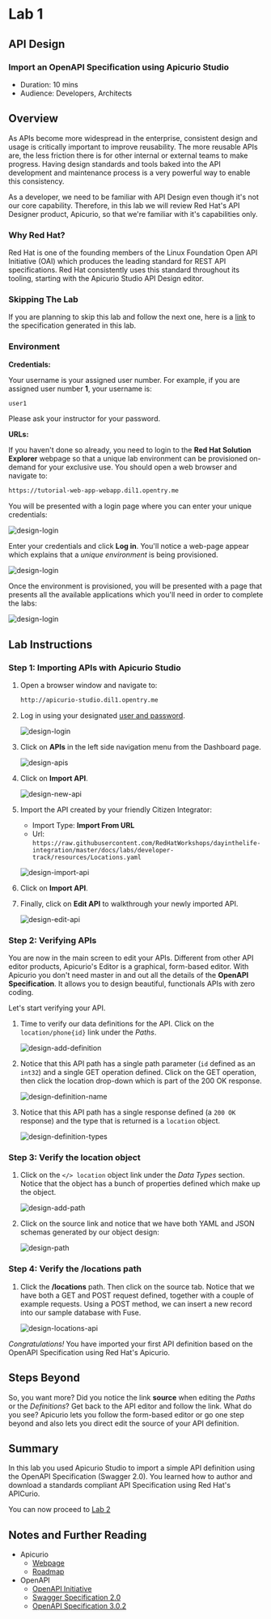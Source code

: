 # Lab 1

## API Design

### Import an OpenAPI Specification using Apicurio Studio

* Duration: 10 mins
* Audience: Developers, Architects

## Overview

As APIs become more widespread in the enterprise, consistent design and usage is critically important to improve reusability. The more reusable APIs are, the less friction there is for other internal or external teams to make progress. Having design standards and tools baked into the API development and maintenance process is a very powerful way to enable this consistency.

As a developer, we need to be familiar with API Design even though it's not our core capability.  Therefore, in this lab we will review Red Hat's API Designer product, Apicurio, so that we're familiar with it's capabilities only.

### Why Red Hat?

Red Hat is one of the founding members of the Linux Foundation Open API Initiative (OAI) which produces the leading standard for REST API specifications. Red Hat consistently uses this standard throughout its tooling, starting with the Apicurio Studio API Design editor.

### Skipping The Lab

If you are planning to skip this lab and follow the next one, here is a [link](https://github.com/hguerrero/3scaleworkshop-openapi/blob/Lab-01/locations-api/Locations-UserX.yaml) to the specification generated in this lab.

### Environment

**Credentials:**

Your username is your assigned user number. For example, if you are assigned user number **1**, your username is: 

```bash
user1
```

Please ask your instructor for your password.

**URLs:**

If you haven't done so already, you need to login to the **Red Hat Solution Explorer** webpage so that a unique lab environment can be provisioned on-demand for your exclusive use.  You should open a web browser and navigate to: 

```bash
https://tutorial-web-app-webapp.dil1.opentry.me
```

You will be presented with a login page where you can enter your unique credentials:

![design-login](images/design-50.png "Login")

Enter your credentials and click **Log in**.  You'll notice a web-page appear which explains that a *unique environment* is being provisioned.

![design-login](images/design-51.png "Provision")

Once the environment is provisioned, you will be presented with a page that presents all the available applications which you'll need in order to complete the labs:

![design-login](images/design-52.png "Applications")

## Lab Instructions

### Step 1: Importing APIs with Apicurio Studio

1. Open a browser window and navigate to:

    ```bash
    http://apicurio-studio.dil1.opentry.me
    ```

1. Log in using your designated [user and password](#environment).

    ![design-login](images/design-01.png "Login")

1. Click on **APIs** in the left side navigation menu from the Dashboard page.

    ![design-apis](images/design-02.png "APIs")

1. Click on **Import API**.

    ![design-new-api](images/design-03.png "Import API")

1. Import the API created by your friendly Citizen Integrator:

    * Import Type: **Import From URL**
    * Url: `https://raw.githubusercontent.com/RedHatWorkshops/dayinthelife-integration/master/docs/labs/developer-track/resources/Locations.yaml`

    ![design-import-api](images/design-04.png "Import API")

1. Click on **Import API**.

1. Finally, click on **Edit API** to walkthrough your newly imported API.

    ![design-edit-api](images/design-05.png "Edit API")

### Step 2: Verifying APIs

You are now in the main screen to edit your APIs. Different from other API editor products, Apicurio's Editor is a graphical, form-based editor. With Apicurio you don't need master in and out all the details of the **OpenAPI Specification**. It allows you to design beautiful, functionals APIs with zero coding.

Let's start verifying your API.

1. Time to verify our data definitions for the API. Click on the `location/phone{id}` link under the *Paths*.

    ![design-add-definition](images/design-15.png "Add Definition")

1. Notice that this API path has a single path parameter (`id` defined as an `int32`) and a single GET operation defined.  Click on the GET operation, then click the location drop-down which is part of the 200 OK response.

    ![design-definition-name](images/design-16.png "Definition Name")

1. Notice that this API path has a single response defined (a `200 OK` response) and the type that is returned is a `location` object.

    ![design-definition-types](images/design-17.png "Definition Data Types")

### Step 3: Verify the location object

1. Click on the `</> location` object link under the *Data Types* section.  Notice that the object has a bunch of properties defined which make up the object.

    ![design-add-path](images/design-06.png "Add Path")

1. Click on the source link and notice that we have both YAML and JSON schemas generated by our object design:

    ![design-path](images/design-07.png "Path")

### Step 4: Verify the /locations path

1. Click the **/locations** path.  Then click on the source tab.  Notice that we have both a GET and POST request defined, together with a couple of example requests.  Using a POST method, we can insert a new record into our sample database with Fuse.

    ![design-locations-api](images/design-23.png "Locations API")

*Congratulations!* You have imported your first API definition based on the OpenAPI Specification  using Red Hat's Apicurio. 

## Steps Beyond

So, you want more? Did you notice the link **source** when editing the *Paths* or the *Definitions*? Get back to the API editor and follow the link. What do you see? Apicurio lets you follow the form-based editor or go one step beyond and also lets you direct edit the source of your API definition.

## Summary

In this lab you used Apicurio Studio to import a simple API definition using the OpenAPI Specification (Swagger 2.0). You learned how to author and download a standards compliant API Specification using Red Hat's APICurio.

You can now proceed to [Lab 2](../lab02/#lab-2)

## Notes and Further Reading

* Apicurio
  * [Webpage](https://www.apicur.io)
  * [Roadmap](https://www.apicur.io/roadmap/)
* OpenAPI
  * [OpenAPI Initiative](https://www.openapis.org/)
  * [Swagger Specification 2.0](https://github.com/OAI/OpenAPI-Specification/blob/master/versions/2.0.md)
  * [OpenAPI Specification 3.0.2](https://github.com/OAI/OpenAPI-Specification/blob/master/versions/3.0.2.md)
